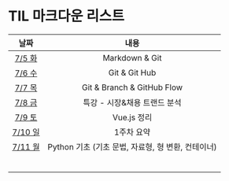 # TIL 마크다운 리스트



|            날짜             |            내용            |
| :-------------------------: | :------------------------: |
| [7/5 화](markdown/220705.md) |       Markdown & Git       |
|    [7/6 수](markdown/220706.md)     |       Git & Git Hub        |
|    [7/7 목](markdown/220707.md)    | Git & Branch & GitHub Flow |
| [7/8 금](markdown/220708.md) | 특강 - 시장&채용 트랜드 분석 |
| [7/9 토](markdown/Vue.js.md) | Vue.js 정리 |
| [7/10 일](markdown/w1-summary.md) | 1주차 요약 |
| [7/11 월](markdown/220711.md) | Python 기초 (기초 문법, 자료형, 형 변환, 컨테이너) |
|                             |                            |
|                             |                            |
|                             |                            |
|                             |                            |
|                             |                            |
|                             |                            |

